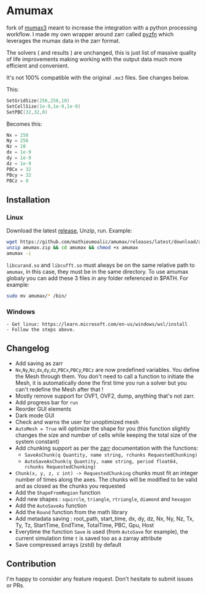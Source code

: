 # Amumax
fork of [mumax3](https://github.com/mumax/3) meant to increase the integration with a python processing workflow. I made my own wrapper around zarr called [pyzfn](https://github.com/MathieuMoalic/pyzfn) which leverages the mumax data in the zarr format.

The solvers ( and results ) are unchanged, this is just list of massive quality of life improvements making working with the output data much more efficient and convenient.

It's not 100% compatible with the original `.mx3` files. See changes below.

This:
```go
SetGridSize(256,256,10)
SetCellSize(1e-9,1e-9,1e-9)
SetPBC(32,32,0)
```

Becomes this:
```go
Nx = 256
Ny = 256
Nz = 10
dx = 1e-9
dy = 1e-9
dz = 1e-9
PBCx = 32
PBcy = 32
PBCz = 0
```

## Installation
### Linux
Download the latest [release](https://github.com/MathieuMoalic/amumax/releases/), Unzip, run. Example:
```bash
wget https://github.com/mathieumoalic/amumax/releases/latest/download/amumax.zip
unzip amumax.zip && cd amumax && chmod +x amumax
amumax -i
```
`libcurand.so` and `libcufft.so` must always be on the same relative path to `amumax`, in this case, they must be in the same directory.
To use amumax globaly you can add these 3 files in any folder referenced in $PATH. For example:
```bash
sudo mv amumax/* /bin/
```
### Windows
    - Get linux: https://learn.microsoft.com/en-us/windows/wsl/install
    - Follow the steps above.

## Changelog
- Add saving as zarr
- `Nx`,`Ny`,`Nz`,`dx`,`dy`,`dz`,`PBCx`,`PBCy`,`PBCz` are now predefined variables. You define the Mesh through them. You don't need to call a function to initiate the Mesh, it is automatically done the first time you run a solver but you can't redefine the Mesh after that !
- Mostly remove support for OVF1, OVF2, dump, anything that's not zarr.
- Add progress bar for `run`
- Reorder GUI elements
- Dark mode GUI
- Check and warns the user for unoptimized mesh
- `AutoMesh = True` will optimize the shape for you (this function slightly changes the size and number of cells while keeping the total size of the system constant)
- Add chunking support as per the [zarr](https://zarr.readthedocs.io/en/stable/) documentation with the functions:
    - `SaveAsChunk(q Quantity, name string, rchunks RequestedChunking)`
    - `AutoSaveAsChunk(q Quantity, name string, period float64, rchunks RequestedChunking)`
- `Chunk(x, y, z, c int) -> RequestedChunking` chunks must fit an integer number of times along the axes. The chunks will be modified to be valid and as closed as the chunks you requested
- Add the `ShapeFromRegion` function
- Add new shapes : `squircle`, `triangle`, `rtriangle`, `diamond` and `hexagon`
- Add the `AutoSaveAs` function
- Add the `Round` function from the math library
- Add metadata saving : root_path, start_time, dx, dy, dz, Nx, Ny, Nz, Tx, Ty, Tz, StartTime, EndTime, TotalTime, PBC, Gpu, Host
- Everytime the function `Save` is used (from `AutoSave` for example), the current simulation time `t` is saved too as a zarray attribute
- Save compressed arrays (zstd) by default

## Contribution
I'm happy to consider any feature request. Don't hesitate to submit issues or PRs.
